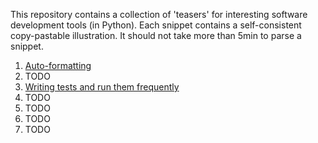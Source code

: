 This repository contains a collection of 'teasers' for interesting software development tools (in Python). Each snippet contains a self-consistent copy-pastable illustration. It should not take more than 5min to parse a snippet.

1) [Auto-formatting](./snippets/01_auto_formatting.md)
2) TODO
3) [Writing tests and run them frequently](./snippets/03_pytest_git_hooks.md)
4) TODO
5) TODO
6) TODO
7) TODO
